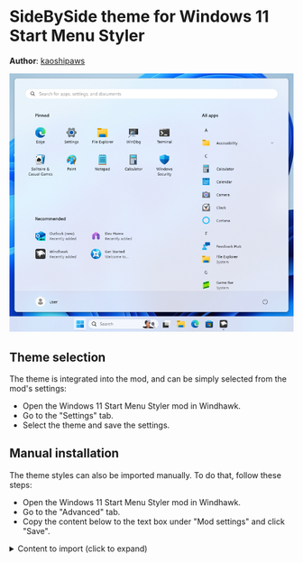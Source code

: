 # SideBySide theme for Windows 11 Start Menu Styler

**Author**: [kaoshipaws](https://k4oshi.top/)

![Screenshot](screenshot.png)

## Theme selection

The theme is integrated into the mod, and can be simply selected from the mod's
settings:

* Open the Windows 11 Start Menu Styler mod in Windhawk.
* Go to the "Settings" tab.
* Select the theme and save the settings.

## Manual installation

The theme styles can also be imported manually. To do that, follow these steps:

* Open the Windows 11 Start Menu Styler mod in Windhawk.
* Go to the "Advanced" tab.
* Copy the content below to the text box under "Mod settings" and click "Save".

<details>
<summary>Content to import (click to expand)</summary>

```json
{
  "theme": "",
  "controlStyles[0].target": "Grid#UndockedRoot",
  "controlStyles[0].styles[0]": "Visibility=Visible",
  "resourceVariables[0].variableKey": "",
  "resourceVariables[0].value": "",
  "controlStyles[0].styles[1]": "MaxWidth=700",
  "controlStyles[0].styles[2]": "Margin=0,0,300,0",
  "controlStyles[1].target": "Grid#AllAppsRoot",
  "controlStyles[1].styles[0]": "Visibility=Visible",
  "controlStyles[1].styles[1]": "Width=420",
  "controlStyles[1].styles[2]": "Transform3D:=<CompositeTransform3D TranslateX=\"-515\" />",
  "controlStyles[2].target": "Windows.UI.Xaml.Controls.Button#CloseAllAppsButton",
  "controlStyles[2].styles[0]": "Visibility=Collapsed",
  "controlStyles[3].target": "StartDocked.StartSizingFrame",
  "controlStyles[3].styles[0]": "MinWidth=850",
  "controlStyles[3].styles[1]": "MaxWidth=850",
  "controlStyles[4].target": "Windows.UI.Xaml.Controls.Grid#ShowMoreSuggestions",
  "controlStyles[4].styles[0]": "Visibility=Collapsed",
  "controlStyles[5].target": "Windows.UI.Xaml.Controls.Button#ShowAllAppsButton",
  "controlStyles[5].styles[0]": "Visibility=Collapsed",
  "controlStyles[6].target": "Windows.UI.Xaml.Controls.ContentControl",
  "controlStyles[6].styles[0]": "Transform3D:=<CompositeTransform3D TranslateX=\"-32\" />",
  "controlStyles[7].target": "StartDocked.AllAppsGridListView > ScrollViewer > Border > Grid > ScrollContentPresenter > ItemsPresenter > TileGrid",
  "controlStyles[7].styles[0]": "Margin=-20,0,20,0",
  "controlStyles[8].target": "Grid#AllAppsPaneHeader",
  "controlStyles[8].styles[0]": "Transform3D:=<CompositeTransform3D TranslateX=\"-20\" />",
  "controlStyles[9].target": "StartMenu.PinnedList#StartMenuPinnedList",
  "controlStyles[10].target": "Windows.UI.Xaml.Controls.TextBlock#PinnedListHeaderText",
  "controlStyles[10].styles[0]": "Transform3D:=<CompositeTransform3D TranslateX=\"-22\" />",
  "controlStyles[11].target": "Grid#TopLevelSuggestionsListHeader",
  "controlStyles[11].styles[0]": "Transform3D:=<CompositeTransform3D TranslateX=\"-25\" />",
  "controlStyles[6].styles[1]": "Background=Transparent",
  "controlStyles[12].target": "Windows.UI.Xaml.Controls.Primitives.ScrollBar",
  "controlStyles[12].styles[0]": "Margin=0,0,40,0",
  "controlStyles[9].styles[0]": "Margin=-5,0,5,0"
}
```
</details>
